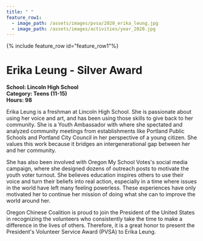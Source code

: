 ```yaml
---
title: " "
feature_row1:
  - image_path: /assets/images/pvsa/2020_erika_leung.jpg
  - image_path: /assets/images/activities/year_2020.jpg
---
```


{% include feature_row id="feature_row1"%}

# Erika Leung - Silver Award

**School: Lincoln High School**  
**Category: Teens (11-15)**  
**Hours: 98**  

Erika Leung is a freshman at Lincoln High School. She is passionate about using her voice and art, and has been using those skills to give back to her community. She is a Youth Ambassador with where she spectated and analyzed community meetings from establishments like Portland Public Schools and Portland City Council in her perspective of a young citizen. She values this work because it bridges an intergenerational gap between her and her community.

She has also been involved with Oregon My School Votes's social media campaign, where she designed dozens of outreach posts to motivate the youth voter turnout. She believes education inspires others to use their voice and turn their beliefs into real action, especially in a time where issues in the world have left many feeling powerless. These experiences have only motivated her to continue her mission of doing what she can to improve the world around her.

Oregon Chinese Coalition is proud to join the President of the United States in recognizing the volunteers who consistently take the time to make a difference in the lives of others. Therefore, it is a great honor to present the President's Volunteer Service Award (PVSA) to Erika Leung.
